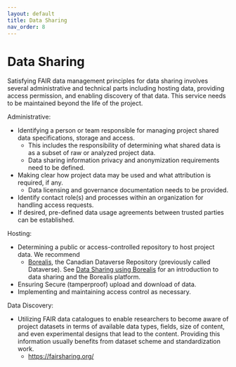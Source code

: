 ```yaml
---
layout: default
title: Data Sharing
nav_order: 8
---
```


# Data Sharing

Satisfying FAIR data management principles for data sharing involves several administrative and technical parts including hosting data, providing access permission, and enabling discovery of that data. This service needs to be maintained beyond the life of the project.

Administrative:

* Identifying a person or team responsible for managing project shared data specifications, storage and access.
  * This includes the responsibility of determining what shared data is as a subset of raw or analyzed project data.
  * Data sharing information privacy and anonymization requirements need to be defined.
* Making clear how project data may be used and what attribution is required, if any.
  * Data licensing and governance documentation needs to be provided.
* Identify contact role(s) and processes within an organization for handling access requests.
* If desired, pre-defined data usage agreements between trusted parties can be established.
  
Hosting:

* Determining a public or access-controlled repository to host project data. We recommend
  * [Borealis](https://borealisdata.ca/), the Canadian Dataverse Repository (previously called Dataverse).  See [Data Sharing using Borealis](https://learn.scholarsportal.info/modules/portage/dataverse-101-module-1/) for an introduction to data sharing and the Borealis platform.
* Ensuring Secure (tamperproof) upload and download of data.
* Implementing and maintaining access control as necessary.

Data Discovery:

* Utilizing FAIR data catalogues to enable researchers to become aware of project datasets in terms of available data types, fields, size of content, and even experimental designs that lead to the content. Providing this information usually benefits from dataset scheme and standardization work.
  * https://fairsharing.org/
 

